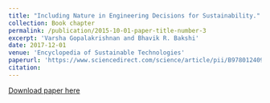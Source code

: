 ```yaml
---
title: "Including Nature in Engineering Decisions for Sustainability."
collection: Book chapter
permalink: /publication/2015-10-01-paper-title-number-3
excerpt: 'Varsha Gopalakrishnan and Bhavik R. Bakshi'
date: 2017-12-01
venue: 'Encyclopedia of Sustainable Technologies'
paperurl: 'https://www.sciencedirect.com/science/article/pii/B9780124095489100399'
citation:
---
```



[Download paper here](https://www.sciencedirect.com/science/article/pii/B9780124095489100399)


<!--Recommended citation: Gopalakrishnan, Varsha, and Bhavik R. Bakshi. "Including Nature in Engineering Decisions for Sustainability." (2017): 107-116.-->
